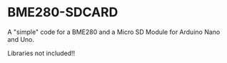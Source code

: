 # BME280-SDCARD
A "simple" code for a BME280 and a Micro SD Module for Arduino Nano and Uno.

Libraries not included!!
